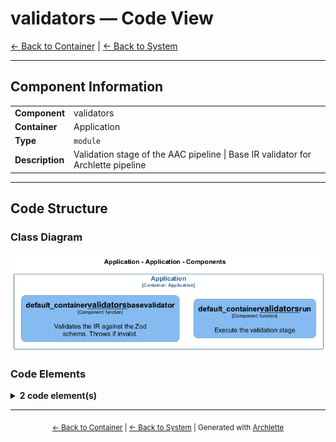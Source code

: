 # validators — Code View

[← Back to Container](./default-container.md) | [← Back to System](./README.md)

---

## Component Information

<table>
<tbody>
<tr>
<td><strong>Component</strong></td>
<td>validators</td>
</tr>
<tr>
<td><strong>Container</strong></td>
<td>Application</td>
</tr>
<tr>
<td><strong>Type</strong></td>
<td><code>module</code></td>
</tr>
<tr>
<td><strong>Description</strong></td>
<td>Validation stage of the AAC pipeline | Base IR validator for Archlette pipeline</td>
</tr>
</tbody>
</table>

---

## Code Structure

### Class Diagram

![Class Diagram](./diagrams/structurizr-Classes_default_container__validators.png)

### Code Elements

<details>
<summary><strong>2 code element(s)</strong></summary>



#### Functions

##### `run()`

Execute the validation stage

<table>
<tbody>
<tr>
<td><strong>Type</strong></td>
<td><code>function</code></td>
</tr>
<tr>
<td><strong>Visibility</strong></td>
<td><code>public</code></td>
</tr>
<tr>
<td><strong>Async</strong></td>
<td>Yes</td>
</tr>
<tr>
<td><strong>Returns</strong></td>
<td><code>Promise<void></code></td>
</tr>
<tr>
<td><strong>Location</strong></td>
<td><code>C:/Users/chris/git/archlette/src/2-validate/index.ts:38</code></td>
</tr>
</tbody>
</table>

**Parameters:**

- `ctx`: <code>import("C:/Users/chris/git/archlette/src/core/types").PipelineContext</code> — - Pipeline context with configuration, logging, and aggregated IR

---
##### `baseValidator()`

Validates the IR against the Zod schema. Throws if invalid.

<table>
<tbody>
<tr>
<td><strong>Type</strong></td>
<td><code>function</code></td>
</tr>
<tr>
<td><strong>Visibility</strong></td>
<td><code>private</code></td>
</tr>
<tr>
<td><strong>Returns</strong></td>
<td><code>z.infer<any></code> — The same IR if valid</td>
</tr>
<tr>
<td><strong>Location</strong></td>
<td><code>C:/Users/chris/git/archlette/src/validators/builtin/base-validator.ts:26</code></td>
</tr>
</tbody>
</table>

**Parameters:**

- `ir`: <code>z.infer<any></code> — - The input ArchletteIR

---

</details>

---

<div align="center">
<sub><a href="./default-container.md">← Back to Container</a> | <a href="./README.md">← Back to System</a> | Generated with <a href="https://github.com/architectlabs/archlette">Archlette</a></sub>
</div>
